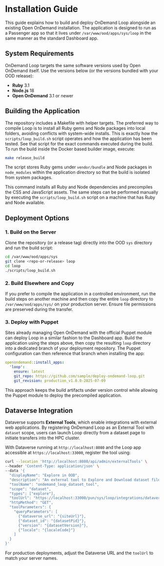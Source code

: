 # Installation Guide

This guide explains how to build and deploy OnDemand Loop alongside an existing
Open OnDemand installation. The application is designed to run as a Passenger
app so that it lives under `/var/www/ood/apps/sys/loop` in the same manner as
the standard Dashboard app.

## System Requirements

OnDemand Loop targets the same software versions used by Open OnDemand itself.
Use the versions below (or the versions bundled with your OOD release):

- **Ruby** 3.1
- **Node.js** 18
- **Open OnDemand** 3.1 or newer

## Building the Application

The repository includes a Makefile with helper targets. The preferred way to
compile Loop is to install all Ruby gems and Node packages into local folders,
avoiding conflicts with system-wide installs. This is exactly how the
`scripts/loop_build.sh` script operates and how the application has been tested.
See that script for the exact commands executed during the build.
To run the build inside the Docker based builder image, execute:

```bash
make release_build
```

The script stores Ruby gems under `vendor/bundle` and Node packages in
`node_modules` within the application directory so that the build is isolated
from system packages.

This command installs all Ruby and Node dependencies and precompiles the CSS and
JavaScript assets. The same steps can be performed manually by executing the
`scripts/loop_build.sh` script on a machine that has Ruby and Node available.

## Deployment Options

### 1. Build on the Server

Clone the repository (or a release tag) directly into the OOD `sys` directory
and run the build script:

```bash
cd /var/www/ood/apps/sys
git clone <repo-or-release> loop
cd loop
./scripts/loop_build.sh
```

### 2. Build Elsewhere and Copy

If you prefer to compile the application in a controlled environment, run the
build steps on another machine and then copy the entire `loop` directory to
`/var/www/ood/apps/sys/` on your production server. Ensure file permissions are
preserved during the transfer.

### 3. Deploy with Puppet

Sites already managing Open OnDemand with the official Puppet module can deploy
Loop in a similar fashion to the Dashboard app. Build the application using the
steps above, then copy the resulting `loop` directory into a dedicated branch of
your deployment repository. The Puppet configuration can then reference that
branch when installing the app:

```yaml
openondemand::install_apps:
  'loop':
    ensure: latest
    git_repo: https://github.com/sample/deploy-ondemand-loop.git
    git_revision: production_v1.0.0-2025-07-09
```

This approach keeps the build artifacts under version control while allowing the
Puppet module to deploy the precompiled application.

## Dataverse Integration

Dataverse supports **External Tools**, which enable integrations with external
web applications. By registering OnDemand Loop as an External Tool with
`dataset` scope, users can launch Loop directly from a dataset page to initiate
transfers into the HPC cluster.

With Dataverse running at `http://localhost:8080` and the Loop app accessible at
`https://localhost:33000`, register the tool using:

```bash
curl --location 'http://localhost:8080/api/admin/externalTools' \
--header 'Content-Type: application/json' \
--data '{
  "displayName": "Explore in OOD",
  "description": "An external tool to Explore and Download dataset files in OOD",
  "toolName": "ondemand_loop_dataset_tool",
  "scope": "dataset",
  "types": ["explore"],
  "toolUrl": "https://localhost:33000/pun/sys/loop/integrations/dataverse/external_tool/dataset",
  "httpMethod": "GET",
  "toolParameters": {
    "queryParameters": [
      {"dataverse_url": "{siteUrl}"},
      {"dataset_id": "{datasetPid}"},
      {"version": "{datasetVersion}"},
      {"locale": "{localeCode}"}
    ]
  }
}'
```

For production deployments, adjust the Dataverse URL and the `toolUrl` to match
your server names.
